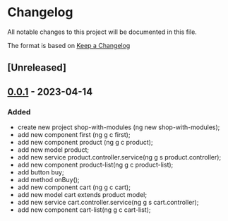 # Changelog

All notable changes to this project will be documented in this file.

The format is based on [Keep a Changelog](https://keepachangelog.com/en/1.0.0/)

## [Unreleased]

## [0.0.1] - 2023-04-14

### Added

- create new project shop-with-modules (ng new shop-with-modules);
- add new component first (ng g c first);
- add new component product (ng g c product);
- add new model product;
- add new service product.controller.service(ng g s product.controller);
- add new component product-list(ng g c product-list);
- add button buy;
- add method onBuy();
- add new component cart (ng g c cart);
- add new model cart extends product model;
- add new service cart.controller.service(ng g s cart.controller);
- add new component cart-list(ng g c cart-list);

[0.0.1]: https://github.com/olivierlacan/keep-a-changelog/releases/tag/v0.0.1
